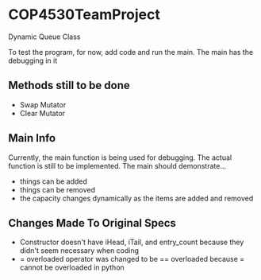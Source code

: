 # COP4530TeamProject
Dynamic Queue Class

To test the program, for now, add code and run the main. The main has the debugging in it

Methods still to be done
------------------------
- Swap Mutator
- Clear Mutator

Main Info
---------
Currently, the main function is being used for debugging. The actual function is still to be implemented. 
The main should demonstrate...
- things can be added
- things can be removed 
- the capacity changes dynamically as the items are added and removed

Changes Made To Original Specs
-----------------------------
- Constructor doesn't have iHead, iTail, and entry_count because they didn't seem necessary when coding
- = overloaded operator was changed to be == overloaded because = cannot be overloaded in python
